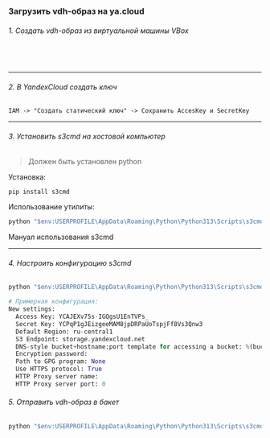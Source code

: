 ### Загрузить vdh-образ на ya.cloud

###### 1. Создать vdh-образ из виртуальной машины VBox
```



```
***
###### 2. В YandexCloud создать ключ
`IAM -> "Создать статический ключ" -> Сохранить AccesKey и SecretKey`
***
###### 3. Установить s3cmd на хостовой компьютер

> Должен быть установлен python

Установка:
```python
pip install s3cmd
```
Использование утилиты:
```python
python "$env:USERPROFILE\AppData\Roaming\Python\Python313\Scripts\s3cmd"
```

Мануал использования s3cmd
***
###### 4. Настроить конфигурацию s3cmd
```python
python "$env:USERPROFILE\AppData\Roaming\Python\Python313\Scripts\s3cmd" --configure
```
```python
# Примерная конфигурация:
New settings:
  Access Key: YCAJEXv75s-IGQgsU1EnTVPs_
  Secret Key: YCPqP1gJEizgeeMAM8jpDRPaUoTspjFf8Vs3Qnw3
  Default Region: ru-central1
  S3 Endpoint: storage.yandexcloud.net
  DNS-style bucket+hostname:port template for accessing a bucket: %(bucket)s.storage.yandexcloud.net
  Encryption password:
  Path to GPG program: None
  Use HTTPS protocol: True
  HTTP Proxy server name:
  HTTP Proxy server port: 0
```
###### 5. Отправить vdh-образ в бакет
```python
python "$env:USERPROFILE\AppData\Roaming\Python\Python313\Scripts\s3cmd" put "C:\Users\Asus TUF Gaming\Desktop\windows10.vhd" s3://ssoi-backet/
```